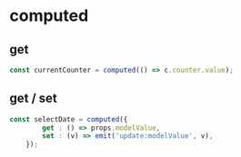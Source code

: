 # computed

## get

```ts
const currentCounter = computed(() => c.counter.value);
```

## get / set

```ts
const selectDate = computed({
        get : () => props.modelValue,
        set : (v) => emit('update:modelValue', v),
    });
```
